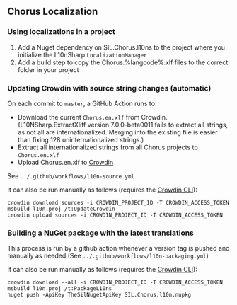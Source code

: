 ## Chorus Localization

### Using localizations in a project

1. Add a Nuget dependency on SIL.Chorus.l10ns to the project where you initialize the L10nSharp `LocalizationManager`
2. Add a build step to copy the Chorus.%langcode%.xlf files to the correct folder in your project

### Updating Crowdin with source string changes (automatic)

On each commit to `master`, a GitHub Action runs to
- Download the current `Chorus.en.xlf` from Crowdin.
  (L10NSharp.ExtractXliff version 7.0.0-beta0011 fails to extract all strings, as not all are internationalized.
  Merging into the existing file is easier than fixing 128 uninternationalized strings.)
- Extract all internationalized strings from all Chorus projects to `Chorus.en.xlf`
- Upload Chorus.en.xlf to [Crowdin](https://crowdin.com/project/sil-common-libraries)

See `../.github/workflows/l10n-source.yml`

It can also be run manually as follows (requires the [Crowdin CLI](https://crowdin.github.io/crowdin-cli/)):
```
crowdin download sources -i CROWDIN_PROJECT_ID -T CROWDIN_ACCESS_TOKEN
msbuild l10n.proj /t:UpdateCrowdin
crowdin upload sources -i CROWDIN_PROJECT_ID -T CROWDIN_ACCESS_TOKEN
```

### Building a NuGet package with the latest translations

This process is run by a github action whenever a version tag is pushed and manually as needed
(See `../.github/workflows/l10n-packaging.yml`)

It can also be run manually as follows (requires the [Crowdin CLI](https://crowdin.github.io/crowdin-cli/)):
```
crowdin download --all -i CROWDIN_PROJECT_ID -T CROWDIN_ACCESS_TOKEN
msbuild l10n.proj /t:PackageL10ns
nuget push -ApiKey TheSilNugetApiKey SIL.Chorus.l10n.nupkg
```
